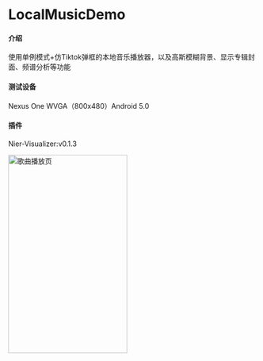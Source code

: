 # LocalMusicDemo

#### 介绍
使用单例模式+仿Tiktok弹框的本地音乐播放器，以及高斯模糊背景、显示专辑封面、频谱分析等功能

#### 测试设备
Nexus One WVGA（800x480）Android 5.0

#### 插件
Nier-Visualizer:v0.1.3


<img src="https://github.com/kicc-lzs/Image-folder/blob/main/localMusicDemo.gif " width="240" height="400"  alt="歌曲播放页"/><br/>
